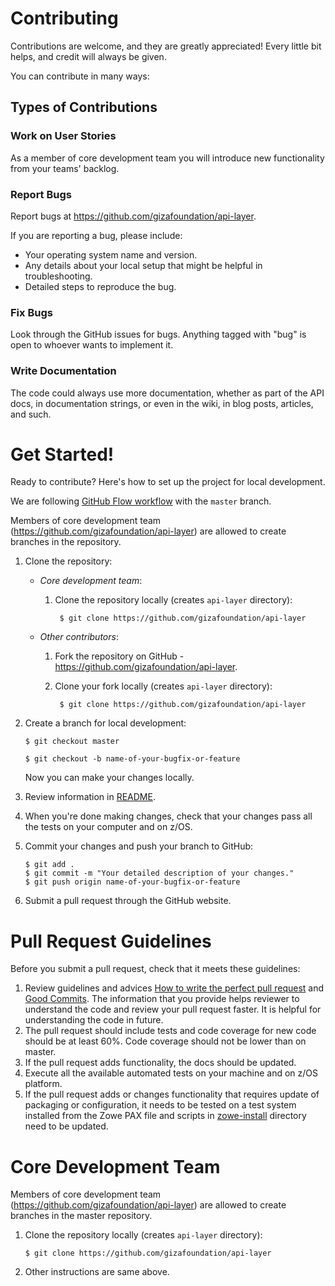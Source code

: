 Contributing
============

Contributions are welcome, and they are greatly appreciated! Every little bit helps, and credit will always be given.

You can contribute in many ways:

Types of Contributions
----------------------

### Work on User Stories

As a member of core development team you will introduce new functionality from 
your teams' backlog.

### Report Bugs

Report bugs at <https://github.com/gizafoundation/api-layer>.

If you are reporting a bug, please include:

-   Your operating system name and version.
-   Any details about your local setup that might be helpful in troubleshooting.
-   Detailed steps to reproduce the bug.

### Fix Bugs

Look through the GitHub issues for bugs. Anything tagged with "bug" is open to whoever wants to implement it.

### Write Documentation

The code could always use more documentation, whether as part of the API docs, in documentation strings, 
or even in the wiki, in blog posts, articles, and such.


Get Started!
============

Ready to contribute? Here's how to set up the project for local development.

We are following [GitHub Flow workflow](https://guides.github.com/introduction/flow/) with the `master` branch.

Members of core development team (<https://github.com/gizafoundation/api-layer>) are
allowed to create branches in the repository.

1. Clone the repository:

    - _Core development team_:
    
        1. Clone the repository locally (creates `api-layer` directory):

                $ git clone https://github.com/gizafoundation/api-layer

    - _Other contributors_:
        
        1. Fork the repository on GitHub - <https://github.com/gizafoundation/api-layer>.
    
        2. Clone your fork locally (creates `api-layer` directory):

                $ git clone https://github.com/gizafoundation/api-layer

2.  Create a branch for local development:

        $ git checkout master
      
        $ git checkout -b name-of-your-bugfix-or-feature

    Now you can make your changes locally.
    
3.  Review information in [README](README.md).    

4.  When you're done making changes, check that your changes pass all the tests on your computer and on z/OS.

5.  Commit your changes and push your branch to GitHub:

        $ git add .
        $ git commit -m "Your detailed description of your changes."
        $ git push origin name-of-your-bugfix-or-feature

7.  Submit a pull request through the GitHub website.


Pull Request Guidelines
=======================

Before you submit a pull request, check that it meets these guidelines:

1.  Review guidelines and advices [How to write the perfect pull request](https://github.com/blog/1943-how-to-write-the-perfect-pull-request)
    and [Good Commits](http://vry.cz/post/good-commits/). 
    The information that you provide helps reviewer to understand the code and review your pull request faster. 
    It is helpful for understanding the code in future.
2.  The pull request should include tests and code coverage for new code should be at least 60%. 
    Code coverage should not be lower than on master.
3.  If the pull request adds functionality, the docs should be updated.
4.  Execute all the available automated tests on your machine and on z/OS platform.
5.  If the pull request adds or changes functionality that requires update of packaging or configuration, it needs to be tested on a test system installed from the Zowe PAX file and scripts in [zowe-install](/zowe-install) directory need to be updated.  


Core Development Team
=====================

Members of core development team (<https://github.com/gizafoundation/api-layer>) are
allowed to create branches in the master repository.

1.  Clone the repository locally (creates `api-layer` directory):

        $ git clone https://github.com/gizafoundation/api-layer

2.  Other instructions are same above.
